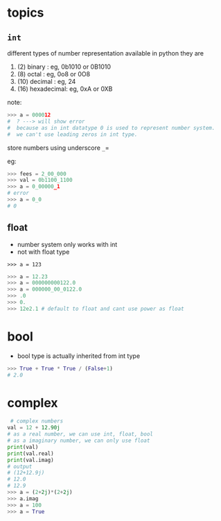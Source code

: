# topics

## `int`

different types of number representation available in python
they are

1. (2)  binary     :  eg, 0b1010 or 0B1010
1. (8)  octal      :  eg, 0o8 or 0O8
1. (10) decimal    :  eg, 24
1. (16) hexadecimal:  eg, 0xA or 0XB

note:

```python
>>> a = 000012
#  ? ---> will show error
#  because as in int datatype 0 is used to represent number system.
#  we can't use leading zeros in int type.
```

store numbers using underscore `_`=

eg:

```python
>>> fees = 2_00_000
>>> val = 0b1100_1100
>>> a = 0_00000_1
# error
>>> a = 0_0
# 0
```

## float

- number system only works with int
- not with float type

`>>> a = 123`

```python
>>> a = 12.23
>>> a = 000000000122.0
>>> a = 000000_00_0122.0
>>> .0
>>> 0.
>>> 12e2.1 # default to float and cant use power as float
```

# bool

- bool type is actually inherited from int type

```python
>>> True + True * True / (False+1)
# 2.0
```

# complex

```python
 # complex numbers
val = 12 + 12.90j
# as a real number, we can use int, float, bool
# as a imaginary number, we can only use float
print(val)
print(val.real)
print(val.imag)
# output
# (12+12.9j)
# 12.0
# 12.9
>>> a = (2+2j)*(2+2j)
>>> a.imag
>>> a = 100
>>> a = True

```
